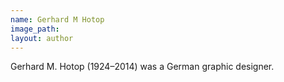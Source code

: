 ```yaml
---
name: Gerhard M Hotop
image_path:
layout: author
---
```

Gerhard M. Hotop (1924–2014) was a German graphic designer.
